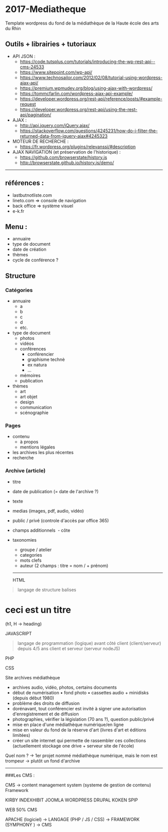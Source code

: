 # 2017-Mediatheque
Template wordpress du fond de la médiathèque de la Haute école des arts du Rhin


## Outils + librairies + tutoriaux

- API JSON : 
  - https://code.tutsplus.com/tutorials/introducing-the-wp-rest-api--cms-24533
  - https://www.sitepoint.com/wp-api/
  - https://www.technosailor.com/2012/02/08/tutorial-using-wordpress-ajax-api/
  - https://premium.wpmudev.org/blog/using-ajax-with-wordpress/
  - https://tommcfarlin.com/wordpress-ajax-api-example/
  - https://developer.wordpress.org/rest-api/reference/posts/#example-request
  - https://developer.wordpress.org/rest-api/using-the-rest-api/pagination/
- AJAX :
  - http://api.jquery.com/jQuery.ajax/
  - https://stackoverflow.com/questions/4245231/how-do-i-filter-the-returned-data-from-jquery-ajax#4245323
- MOTEUR DE RECHERCHE :
  - https://fr.wordpress.org/plugins/relevanssi/#description
- AJAX NAVIGATION (et préservation de l'historique) :
  - https://github.com/browserstate/history.js
  - http://browserstate.github.io/history.js/demo/


----


## références :
- lastbutnotliste.com
- lineto.com => console de navigation
 - back office => système visuel
- e-k.fr


## Menu :
- annuaire
- type de document
- date de création
- thèmes
- cycle de conférence ?


## Structure

### Catégories

- annuaire
  - a
  - b
  - c
  - d
  - etc.
- type de document
  - photos
  - vidéos
  - conférences
    - conférencier 
    - graphisme technè
    - ex natura
    - …
  - mémoires
  - publication
- thèmes
  - art
  - art objet
  - design
  - communication
  - scénographie
 
### Pages

- contenu
  - à propos
  - mentions légales
- les archives les plus récentes
- recherche

### Archive (article)

- titre
- date de publication (= date de l'archive ?)
- texte
- medias (images, pdf, audio, vidéo)
- public / privé (controle d'accès par office 365)
- champs additionnels 
  - côte
- taxonomies
  - groupe / atelier
  - categories
  - mots clefs
  - auteur (2 champs : titre = nom / + prénom)
  
  ----
  HTML
> langage de structure
> balises

<h1>ceci est un titre</h1> (h1, H -> heading)

JAVASCRIPT
> langage de programmation (logique)
> avant côté client (client/serveur)
> depuis 4/5 ans client et serveur (serveur nodeJS)

PHP

CSS



Site archives médiathèque
- archives audio, vidéo, photos, certains documents
- début de numérisation
	• fond photo
	• cassettes audio + minidisks (depuis début 1980)
- problème des droits de diffusion
- dorénavant, tout conférencier est invité à signer une autorisation d'enregistrement et de diffusion
- photographies, vérifier la législation (70 ans ?), question public/privé
- mise en place d'une médiathèque numérique/en ligne
- mise en valeur du fond de la réserve d'art (livres d'art et éditions limitées)
- créer un site internet qui permette de rassembler ces collections (actuellement stockage one drive + serveur site de l'école)

Quel nom ? -> 1er projet nommé médiathèque numérique, mais le nom est trompeur
-> plutôt un fond d'archive

----

###Les CMS :

CMS -> content management system (systeme de gestion de contenu)
Framework


KIRBY
INDEXHIBIT
JOOMLA
WORDPRESS
DRUPAL
KOKEN
SPIP

WEB 50% CMS

APACHE (logiciel) -> LANGAGE (PHP / JS / CSS) -> FRAMEWORK (SYMPHONY ) -> CMS
